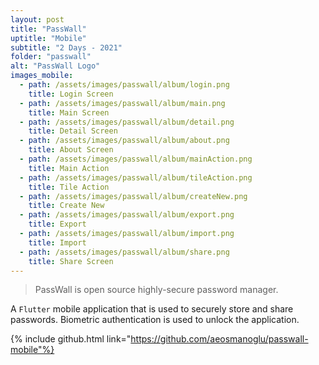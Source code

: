```yaml
---
layout: post
title: "PassWall"
uptitle: "Mobile"
subtitle: "2 Days - 2021"
folder: "passwall"
alt: "PassWall Logo"
images_mobile:
  - path: /assets/images/passwall/album/login.png
    title: Login Screen
  - path: /assets/images/passwall/album/main.png
    title: Main Screen
  - path: /assets/images/passwall/album/detail.png
    title: Detail Screen
  - path: /assets/images/passwall/album/about.png
    title: About Screen
  - path: /assets/images/passwall/album/mainAction.png
    title: Main Action
  - path: /assets/images/passwall/album/tileAction.png
    title: Tile Action
  - path: /assets/images/passwall/album/createNew.png
    title: Create New
  - path: /assets/images/passwall/album/export.png
    title: Export
  - path: /assets/images/passwall/album/import.png
    title: Import
  - path: /assets/images/passwall/album/share.png
    title: Share Screen
---
```


> PassWall is open source highly-secure password manager.

A `Flutter` mobile application that is used to securely store and share passwords. Biometric authentication is used to unlock the application.

{% include github.html link="https://github.com/aeosmanoglu/passwall-mobile"%}
